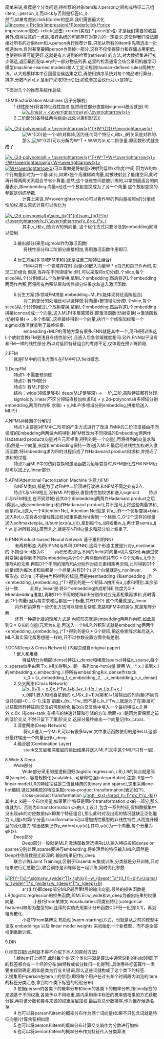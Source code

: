 简单来说,推荐是个分类问题,待推荐的对象item和人person之间构成特征二元组(item_i,person_i),而click与否则是标签(c_i).  
然而,如果考虑到click和order的差异,我们需要最大化  
<a href="https://www.codecogs.com/eqnedit.php?latex=income&space;=&space;P(click|impression)*P(order|click)*price" target="_blank"><img src="https://latex.codecogs.com/gif.latex?income&space;=&space;P(click|impression)*P(order|click)*price" title="income = P(click|impression)*P(order|click)*price" /></a>  
impression(曝光)->click(点击)->order(实现) * price(价格) 才是我们需要的收益.  
另外,值得注意的一点是,推荐系统的可能存在对算力的一定要求.这使得我们没法直接对所有的对象item和人person执行推荐计算.只能从所有的item中先筛选出一批候选item,有时甚至要把person也筛掉一部分.这样不仅使得算力和存储占用更低,也使得结果可能更好.这就是有人说到的检索(retrieval) 的方法,对大数据集进行初步筛选,返回最匹配query的一部分物品列表.这里的检索通常会结合采用机器学习模型(machine-learned models)和人工定义规则(human-defined rules)两种方法。从大规模样本中召回最佳候选集之后,再使用排序系统对每个物品进行算分、排序,分数P(y|x),y 是用户采取的行动(比如说参加会议行为),x是特征.      


下面对几个的推荐系统作总结:  


1.FM(Factorization Machines 因子分解机)  
&emsp;&emsp;1.线性部分(将各特征线性加权,显然线性部分直接用sigmoid激活就是LR)  
&emsp;&emsp;&emsp;&emsp;<a href="https://www.codecogs.com/eqnedit.php?latex=y_linear&space;=&space;\sigma(<\overrightarrow{w},\overrightarrow{x}>))" target="_blank"><img src="https://latex.codecogs.com/gif.latex?y_linear&space;=&space;<\overrightarrow{w},\overrightarrow{x}>" title="y_linear = <\overrightarrow{w},\overrightarrow{x}>" /></a>  
&emsp;&emsp;2.二阶部分(各特征两两组合(此处以乘积形式))  
&emsp;&emsp;&emsp;&emsp;<a href="https://www.codecogs.com/eqnedit.php?latex=y_{2d-polynomial}&space;=&space;\overrightarrow{x}^T*W^{(2)}*\overrightarrow{x}" target="_blank"><img src="https://latex.codecogs.com/gif.latex?y_{2d-polynomial}&space;=&space;\overrightarrow{x}^T*W^{(2)}*\overrightarrow{x}" title="y_{2d-polynomial} = \overrightarrow{x}^T*W^{(2)}*\overrightarrow{x}" /></a>  
&emsp;&emsp;&emsp;&emsp;<img src="https://latex.codecogs.com/gif.latex?W^{(2)}" title="W^{(2)}" /></a>是一个n阶对称阵,因为任何两个特征x_i和x_j的关系是对称的.  
&emsp;&emsp;&emsp;&emsp;那么,<img src="https://latex.codecogs.com/gif.latex?W^{(2)}" title="W^{(2)}" /></a>可以分解为W^T * W.W为(n,k)二阶张量.原函数形式就变成了  
&emsp;&emsp;&emsp;&emsp;<a href="https://www.codecogs.com/eqnedit.php?latex=y_{2d-polynomial}&space;=&space;\overrightarrow{x}^T*W^T*W*\overrightarrow{x}=<W*\overrightarrow{x},W*\overrightarrow{x}>" target="_blank"><img src="https://latex.codecogs.com/gif.latex?y_{2d-polynomial}&space;=&space;\overrightarrow{x}^T*W^T*W*\overrightarrow{x}=<W*\overrightarrow{x},W*\overrightarrow{x}>" title="y_{2d-polynomial} = \overrightarrow{x}^T*W^T*W*\overrightarrow{x}=<W*\overrightarrow{x},W*\overrightarrow{x}>" /></a>  
<a href="https://www.codecogs.com/eqnedit.php?latex=W*\overrightarrow{x}" target="_blank"><img src="https://latex.codecogs.com/gif.latex?W*\overrightarrow{x}" title="W*\overrightarrow{x}" /></a>可以看做是将向量x映射到低维(k维度)空间,因为W的每个行向量此时为一个基.如此,如果x是个高维稀疏向量,就被映射到了低维空间,此时再计算两两关系就会节省计算量.显然,这个低维空间是被训练的,以拿到最适合的向量表示,即embedding.向量x经过一个放射变换成为了另一个向量.这个放射变换的参数是训练参数.  
&emsp;&emsp;&emsp;&emsp;计算上来说,W*\overrightarrow{x}可以看作W的列向量按照x的分量线性加权.那么原式计算可以优化为  
&emsp;&emsp;&emsp;&emsp;<a href="https://www.codecogs.com/eqnedit.php?latex=y_{2d-ploynomial}=\sum_{i=1}^{n}\sum_{j=1}^{n}<\overrightarrow{v_i},\overrightarrow{v_j}>x_i*x_j" target="_blank"><img src="https://latex.codecogs.com/gif.latex?y_{2d-ploynomial}=\sum_{i=1}^{n}\sum_{j=1}^{n}<\overrightarrow{v_i},\overrightarrow{v_j}>x_i*x_j" title="y_{2d-ploynomial}=\sum_{i=1}^{n}\sum_{j=1}^{n}<\overrightarrow{v_i},\overrightarrow{v_j}>x_i*x_j" /></a>  
&emsp;&emsp;&emsp;&emsp;其中,v_i和v_j皆为W的列向量.  这个优化方式只要涉及到embedding就可以使用.

&emsp;&emsp;3.输出部分(采用sigmoid作为激活函数)  
&emsp;&emsp;&emsp;&emsp;  将线性部分和二阶部分直接相加,再用激活函数作用即可.  

&emsp;&emsp;4.衍生方案(多领域FM求和)(还是注重二阶特征组合)  
&emsp;&emsp;&emsp;&emsp; FM中只有一个领域存在时,向量x的嵌入向量W * x自己和自己作內积,实现二阶组合.但是,当存在不同领域field时,可以采取将x切分成L个slice,每个slice(共L个)分别经过L个放射变换,拿到L个embedding,然后将这L个embedding两两作內积,再将所有內积结果和线性部分结果求和送入激活函数.  

&emsp;&emsp;5.衍生方案(多领域FM拼接.embedding+MLP)(能体现特征高阶组合)
&emsp;&emsp;&emsp;&emsp;  对二阶部分的处理还可以这样做:将向量x按领域切分成L个slice,每个slice(共L个)分别经过L个放射变换,拿到L个embedding,然后将这L个embedding拼接(concat)成一个向量,送入MLP(多层感知器,即激活函数(仿射变换)->激活函数(仿射变换)->...多个串联),这样最终得到一个向量,执行一个线性加权和一个sigmoid激活就拿到了最终结果.  
&emsp;&emsp;&emsp;&emsp; embedding+MLP的落地方案有很多.FNN就是其中一个,用FM预训练这L个放射变换(FM更浅且有线性部分),且嵌入后各领域维度相同.另外,FNN似乎没有和FM一样的线性部分,所以对低阶特征组合的考虑不足,仅体现在预训练阶段.


2.FFM  
&emsp;&emsp;就是FM中的衍生方案4.在FM中引入field概念.



3.DeepFM  
&emsp;&emsp;特点1: 不需要预训练  
&emsp;&emsp;特点2: 有FM部分  
&emsp;&emsp;特点3: 有MLP部分  
&emsp;&emsp;结构：wide(领域足够多) deep(MLP足够深) -> 一阶,二阶,高阶特征都有体现.  
&emsp;&emsp;sigmoid(y_linear(不区分领域直接加权求和) + y_2d-polynomial(多领域分别embedding,两两作內积,求和) + y_MLP(多领域分别embedding,拼接后送入MLP))  

4.NFM(神经因子分解机)  
&emsp;&emsp;特点1:主要是对FM中二阶项的产生方式进行了改进.FM中的二阶项直接由不同领域的Embedding两两做內积得到.NFM修改为不同领域的Embedding两两作Hadamard product(向量对应元素相乘,得到的是一个向量),再将得到的向量求和(仍然是一个向量,长度和embedding保持一致)送入MLP,最后经过线性加权进入激活函数.将Embedding求內积的过程拆成了作Hadamard product和求和,并推迟了求和的过程.  
&emsp;&emsp;特点2:当MLP中的仿射变换和激活函数为恒等变换时,NFM退化成FM.NFM仍然可以加上y_linear部分.  

5.AFM(Attentional Factorization Machine 注意力FM)  
&emsp;&emsp;和NFM类似,都是为了对FM中二阶项进行改进.和NFM不同之处有2点.  
&emsp;&emsp;特点1:与NFM相比,没有MLP的部分,直接线性加权求和送入sigmoid
&emsp;&emsp;特点2:与NFM相比,在不同领域(设共G个)Embedding两两作Hadamard product之后(得到a_ij表示embedding i和j作Hadamard product),并不是马上将这些向量求和,而是将a_ij送入一个Attention Net, Attention Net就是 将a_ij作一个仿射变换+bias送入ReLu,在将各分量线性加权(权重系数为h)得到一个标量.C_G^2个这样的标量送入softmax(exp(a_ij)/sum(exp(a_ij))),拿到每个a_ij的权重w_ij,再计算sum(a_ij * w_ij)对所有的i,j.简而言之,就是在NFM向量求和部分加上权重了.  

6.PNN(Product-based Neural Network 基于乘积的NN)  
&emsp;&emsp;  有两种形态,內积(IPNN)与外积(OPNN).这两个形态主要是针对y_nonlinear的.不妨设field数为G
&emsp;&emsp;  內积形态:那么不同的field(将向量x切片成G份,再通过仿射变换)会得到不同的embedding共计G个,两两做內积共有G * G个元素a_ij,作为矩阵A的元素.再取D1个不同的矩阵和A分别作对应元素相乘再求和,此时得到D1个向量(因为每次求和后都是一个标量,共有D1个).这个向量就是y_nonlinear.
&emsp;&emsp;  外积形态: 此时a_ij不是由內积得到的标量,而是由embedding_i和embedding_j作 <embedding_i,embedding_j^T>得到的是一个矩阵.A由所有a_ij求和得到.其余部分一致. 
&emsp;&emsp;  此处y_linear是:将G个embedding排成矩阵E 维度为G * M(embedding维度),再取D1个不同的矩阵和E分别作对应元素相乘再求和,此时得到D1个向量(因为每次求和后都是一个标量,共有D1个).这个向量就是y_linear.  
&emsp;&emsp;  内外积运算有一些优化方法可以降低复杂度.思路和FM中的类似,就是矩阵分解.  
&emsp;&emsp;  还有一种简化版的理解方式是,內积形态就是embedding两两作內积,如此拿到G * G长的向量(元素为a_ij),再送入一个MLP.外积形式就是embedding两两作<embedding_i,embedding_j^T>得到的是G * G个矩阵,把这些矩阵求和后送入MLP.其实简化版思想是一样的,只不过参数设置方面会有差别.  

7.DCN(Deep & Cross Network)  (内容总结自original paper)  
&emsp;&emsp;1.嵌入和堆叠   
&emsp;&emsp;&emsp;&emsp;特征切分为稠密(dense)特征x_dense和稀疏(sparse)特征x_sparse,每个x_sparse似乎由若干x_i相加得到,x_i是一系列one-hot向量.使用 W_i * x_i 拿到x_i的embedding,x_embedding_i.将所有embedding和x_dense作stack,  
&emsp;&emsp;&emsp;&emsp; x_0 = [x_embedding_1,x_embedding_2,...,x_embedding_k,x_dense]  
&emsp;&emsp;2.交叉网络(Cross Network)  
&emsp;&emsp;&emsp;&emsp;<a href="https://www.codecogs.com/eqnedit.php?latex=x_{l&plus;1}&space;=&space;x_0x_l^Tw_l&plus;b_l&plus;x_l=f(x_l,w_l,b_l)&plus;x_l" target="_blank"><img src="https://latex.codecogs.com/gif.latex?x_{l&plus;1}&space;=&space;x_0x_l^Tw_l&plus;b_l&plus;x_l=f(x_l,w_l,b_l)&plus;x_l" title="x_{l+1} = x_0x_l^Tw_l+b_l+x_l=f(x_l,w_l,b_l)+x_l" /></a>  
&emsp;&emsp;&emsp;&emsp;x_0即1.嵌入和堆叠拿到的.x_l与x_{l+1}为第l和l+1层输出的列向量(不妨假设共G层l=0,...G-1),注意,前面x_0x_l^Tw_l而不是x_lx_l^Tw_l,就是为了在第i层可以获取所有特征i阶交叉的可能组合,每次向交叉集中填入一个最初特征x_0.另外,x_0x_l有one-rank,有相应的快速计算和存储的方法.后面+x_l是因为要保留之前的低阶交叉,不然只留下了第i阶交叉.这部分最终输出一个向量记作x_cross.  
&emsp;&emsp;3.深度网络(Deep Network)  
&emsp;&emsp;&emsp;&emsp;  将x_0送入一个MLP,可以有很多layer.文中激活函数使用的是ReLU.这部分最终输出一个向量记作x_deep.  
&emsp;&emsp;4.融合层(Combination Layer)  
&emsp;&emsp;&emsp;&emsp;  stack交叉层和深度层的输出结果并送入MLP(文中这个MLP只有一层).  
  
8.Wide & Deep  
&emsp;&emsp;Wide部分  
&emsp;&emsp;&emsp;&emsp;Wide部分采用的是逻辑回归(logistic regression, LR),LR的优点就是简单(simple)、容易规模化(scalable)、可解释性强(interpretable),注意LR是一个linear model.LR的特征往往是二值且稀疏的(binary and sparse),这里采用one-hot编码.通过对稀疏的特征采取cross-product transformation(表述如下),  
&emsp;&emsp;&emsp;&emsp;cross-product transformation <a href="https://www.codecogs.com/eqnedit.php?latex=\phi_k(x)=\prod_{i=1}^dx_i^{c_{ki}}" target="_blank"><img src="https://latex.codecogs.com/gif.latex?\phi_k(x)=\prod_{i=1}^dx_i^{c_{ki}}" title="\phi_k(x)=\prod_{i=1}^dx_i^{c_{ki}}" /></a>  
其中,c_ki是一个布尔变量,如果第i个特征是第k个transformation φk的一部分,那么值就为1，否则为0.transformation φk由人工设计,包含一系列特征,假如数据集中没出现φk的对应数据(φk即某个特征组合),那么此时对没出现的情况就缺乏泛化能力.x_i是x的第i个分量.transformation可以增加线性模型的非线性特性,从而提升模型的泛化能力.输出结果记作y_wide=[x,φ(x)],其中,φ(x)为一个向量,每个分量为φk(x).      
&emsp;&emsp;Deep部分  
&emsp;&emsp;&emsp;&emsp;Deep部分一般就是MLP,激活函数常选择ReLU.输入特征按照dense or sparse分别处理,sparse要进行embedding.将处理后的特征输入MLP,既然是Deep往往层数是比较深的.输出结果记作y_deep.  
&emsp;&emsp;联合训练(Joint Training),区别于Ensemble(集成训练,分类器是分开训练,只对结果进行汇总融合),联合训练是训练即在一起训练,同时优化参数.  
&emsp;&emsp;&emsp;&emsp;<a href="https://www.codecogs.com/eqnedit.php?latex=P(Y=1|x)=\sigma(w_{wide}^T[x,\phi(x)]&plus;w_{deep}^Ta^{(l_f)}&plus;b)\\=\sigma(w_{wide}^T*x_{wide}&plus;w_{deep}^T*x_{deep}&plus;b)" target="_blank"><img src="https://latex.codecogs.com/gif.latex?P(Y=1|x)=\sigma(w_{wide}^T[x,\phi(x)]&plus;w_{deep}^Ta^{(l_f)}&plus;b)\\=\sigma(w_{wide}^T*x_{wide}&plus;w_{deep}^T*x_{deep}&plus;b)" title="P(Y=1|x)=\sigma(w_{wide}^T[x,\phi(x)]+w_{deep}^Ta^{(l_f)}+b)\\=\sigma(w_{wide}^T*x_{wide}+w_{deep}^T*x_{deep}+b)" /></a>  
&emsp;&emsp;&emsp;&emsp;a^{(l_f)}即deep部分MLP最后第f层的输出向量.最终的损失函数是LR(logistic regression的损失函数,即MLE).w_wide和w_deep为输出结果的权重向量.
&emsp;&emsp;&emsp;&emsp;小技巧from某博文.Vocabularies:将类别特征(categorical features)映射为整型的id,连续的实值先用累计分布函数CDF归一化到[0,1]，再划档离散化.  
&emsp;&emsp;&emsp;&emsp;小技巧from某博文.热启动(warm-starting)方式，也就是从之前的模型中读取 embeddings 以及 linear model weights 来初始化一个新模型，而不是全部推倒重新训练.  
  
9.DIN  



0.标签匹配(此时就不得不介绍下本人的原创方法)  
&emsp;&emsp;1.给item打上标签,此时每个类(这个类似乎就是算法中通常说到的field领域)下的标签都会有一个经验分布(由频数或者分数归一化得到).具体哪些标签算作一类要由规则确定.假如是类为行业关键词,那么这些词就构成了这个类下的标签.
&emsp;&emsp;2.搜集用户person在item上的信息(即将每个用户在过去某个时间段内浏览的item的标签分类汇总,拿到每个类下标签的经验分布)  
&emsp;&emsp;3.依据person的各类下的概率分布和item的各类下的概率分布,按item标签的来源基于不同权重,各类予以不同权重,类内采用命中标签的概率值相乘的方式获取分数,再将该分数和类与来源的权重层层加权,最后将总分数排序,作为推荐候选名单.  
&emsp;&emsp;4.也可以将person和item的概率分布作为两个词向量(如果不只包含词就是特征向量)计算余弦相似度.  
&emsp;&emsp;5.也可以将person和item的概率分布计算交叉熵作为分数进行加权.  
&emsp;&emsp;6.也可以将person和item的概率分布作为特征传入分类算法.  





